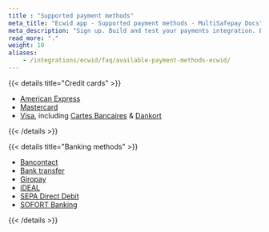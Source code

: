 ```yaml
---
title : "Supported payment methods"
meta_title: "Ecwid app - Supported payment methods - MultiSafepay Docs"
meta_description: "Sign up. Build and test your payments integration. Explore our products and services. Use our API Reference, SDKs, and wrappers. Get support."
read_more: "."
weight: 10
aliases: 
    - /integrations/ecwid/faq/available-payment-methods-ecwid/
---
```


{{< details title="Credit cards" >}}

+ [American Express](/payments/methods/credit-and-debit-cards/american-express)
+ [Mastercard](/payments/methods/credit-and-debit-cards/mastercard)
+ [Visa](/payments/methods/credit-and-debit-cards/visa), including [Cartes Bancaires](/payments/methods/credit-and-debit-cards/cartes-bancaires) & [Dankort](/payments/methods/credit-and-debit-cards/dankort)

{{< /details >}}

{{< details title="Banking methods" >}}

+ [Bancontact](/payments/methods/banks/bancontact)
+ [Bank transfer](/payments/methods/banks/bank-transfer)
+ [Giropay](/payments/methods/banks/giropay)
+ [iDEAL](/payments/methods/banks/ideal)
+ [SEPA Direct Debit](/payments/methods/banks/sepa-direct-debit)
+ [SOFORT Banking](/payments/methods/banks/sofort-banking)

{{< /details >}}